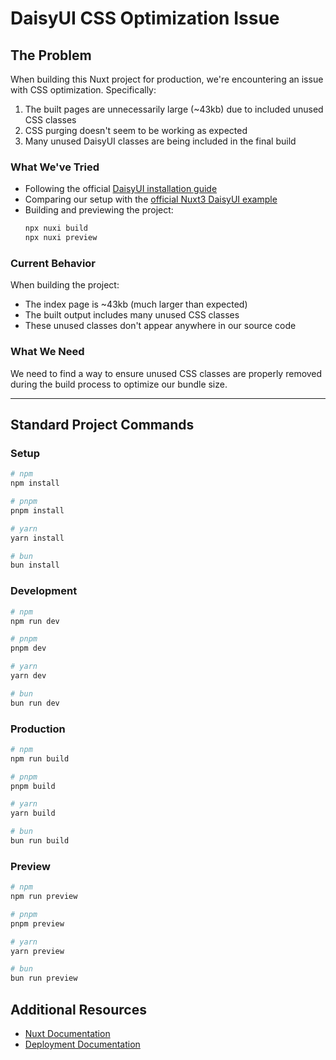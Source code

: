 # DaisyUI CSS Optimization Issue

## The Problem

When building this Nuxt project for production, we're encountering an issue with CSS optimization. Specifically:

1. The built pages are unnecessarily large (~43kb) due to included unused CSS classes
2. CSS purging doesn't seem to be working as expected
3. Many unused DaisyUI classes are being included in the final build

### What We've Tried

- Following the official [DaisyUI installation guide](https://daisyui.com/docs/install/)
- Comparing our setup with the [official Nuxt3 DaisyUI example](https://stackblitz.com/edit/daisyui-nuxt3?file=package.json)
- Building and previewing the project:
  ```bash
  npx nuxi build
  npx nuxi preview
  ```

### Current Behavior

When building the project:
- The index page is ~43kb (much larger than expected)
- The built output includes many unused CSS classes
- These unused classes don't appear anywhere in our source code

### What We Need

We need to find a way to ensure unused CSS classes are properly removed during the build process to optimize our bundle size.

---

## Standard Project Commands

### Setup

```bash
# npm
npm install

# pnpm
pnpm install

# yarn
yarn install

# bun
bun install
```

### Development

```bash
# npm
npm run dev

# pnpm
pnpm dev

# yarn
yarn dev

# bun
bun run dev
```

### Production

```bash
# npm
npm run build

# pnpm
pnpm build

# yarn
yarn build

# bun
bun run build
```

### Preview

```bash
# npm
npm run preview

# pnpm
pnpm preview

# yarn
yarn preview

# bun
bun run preview
```

## Additional Resources
- [Nuxt Documentation](https://nuxt.com/docs/getting-started/introduction)
- [Deployment Documentation](https://nuxt.com/docs/getting-started/deployment)
